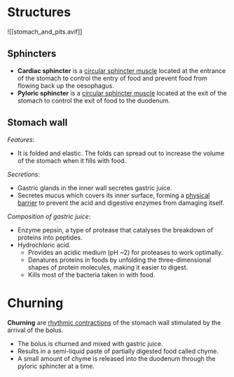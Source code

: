 # Structures
![[stomach_and_pits.avif]]

## Sphincters
- **Cardiac sphincter** is a <u>circular sphincter muscle</u> located at the entrance of the stomach to control the <span class="hi-green">entry of food</span> and <span class="hi-green">prevent food from flowing back up the oesophagus</span>.
- **Pyloric sphincter** is a <u>circular sphincter muscle</u> located at the exit of the stomach to control the <span class="hi-green">exit of food</span> to the duodenum.

## Stomach wall
*Features*:
- It is <span class="hi-blue">folded and elastic</span>. The folds can <span class="hi-green">spread out to increase the volume of the stomach</span> when it fills with food.

*Secretions*:
- <span class="hi-blue">Gastric glands</span> in the inner wall secretes <span class="hi-blue">gastric juice</span>.
- <span class="hi-green">Secretes mucus</span> which covers its inner surface, forming a <u>physical barrier</u> to prevent the acid and digestive enzymes from damaging itself.

*Composition of gastric juice*:
- <span class="hi-blue">Enzyme pepsin</span>, a type of protease that catalyses the <span class="hi-green">breakdown of proteins into peptides</span>.
- <span class="hi-blue">Hydrochloric acid</span>.
	- <span class="hi-green">Provides an acidic medium</span> (pH ~2) for proteases to work optimally.
	- <span class="hi-green">Denatures proteins</span> in foods by unfolding the three-dimensional shapes of protein molecules, making it easier to digest.
	- <span class="hi-green">Kills most of the bacteria</span> taken in with food.

# Churning
**Churning** are <u>rhythmic contractions</u> of the stomach wall stimulated by the arrival of the bolus.
- The bolus is <span class="hi-green">churned and mixed with gastric juice</span>.
- Results in a semi-liquid paste of <span class="hi-green">partially digested food</span> called <span class="hi-blue">chyme</span>.
- A <span class="hi-green">small amount</span> of chyme is released into the duodenum through the pyloric sphincter at a time.
